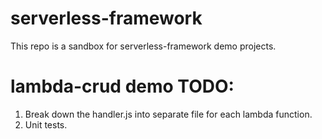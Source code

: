 # serverless-framework
This repo is a sandbox for serverless-framework demo projects.
# lambda-crud demo TODO:
1. Break down the handler.js into separate file for each lambda function.
2. Unit tests.
